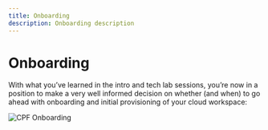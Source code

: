 ```yaml
---
title: Onboarding
description: Onboarding description
---
```


# Onboarding
With what you’ve learned in the intro and tech lab sessions, you’re now in a position to make a very well informed decision on whether (and when) to go ahead with onboarding and initial provisioning of your cloud workspace:
<br>

![CPF Onboarding](https://i.imgur.com/wewuj7E.png 'The 2 stages after teams decide on cloud. First there is a 3 hour BC Government Multi-Disciplined Team  Onboarding session, then a 2 hour BC Government Technical Training and Provisioning session.')